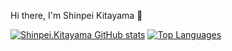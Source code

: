 Hi there, I'm Shinpei Kitayama 👋

<!--
**shinpei-kitayama/shinpei-kitayama** is a ✨ _special_ ✨ repository because its `README.md` (this file) appears on your GitHub profile.

Here are some ideas to get you started:

- 🔭 I’m currently working on ...
- 🌱 I’m currently learning ...
- 👯 I’m looking to collaborate on ...
- 🤔 I’m looking for help with ...
- 💬 Ask me about ...
- 📫 How to reach me: ...
- 😄 Pronouns: ...
- ⚡ Fun fact: ...
-->
[![Shinpei.Kitayama GitHub stats](https://github-readme-stats.vercel.app/api?username=shinpei-kitayama&count_private=true)](https://github.com/anuraghazra/github-readme-stats)
[![Top Languages](https://github-readme-stats.vercel.app/api/top-langs/?username=shinpei-kitayama&layout=compact)](https://github.com/anuraghazra/github-readme-stats)
